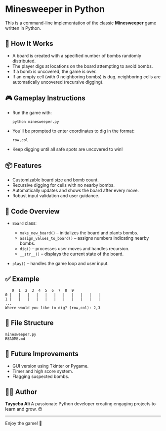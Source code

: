 # Minesweeper in Python

This is a command-line implementation of the classic **Minesweeper** game written in Python.

## 🧠 How It Works

* A board is created with a specified number of bombs randomly distributed.
* The player digs at locations on the board attempting to avoid bombs.
* If a bomb is uncovered, the game is over.
* If an empty cell (with 0 neighboring bombs) is dug, neighboring cells are automatically uncovered (recursive digging).

## 🎮 Gameplay Instructions

* Run the game with:

  ```bash
  python minesweeper.py
  ```
* You'll be prompted to enter coordinates to dig in the format:

  ```
  row,col
  ```
* Keep digging until all safe spots are uncovered to win!

## 📦 Features

* Customizable board size and bomb count.
* Recursive digging for cells with no nearby bombs.
* Automatically updates and shows the board after every move.
* Robust input validation and user guidance.

## 🔧 Code Overview

* `Board` class:

  * `make_new_board()` – initializes the board and plants bombs.
  * `assign_values_to_board()` – assigns numbers indicating nearby bombs.
  * `dig()` – processes user moves and handles recursion.
  * `__str__()` – displays the current state of the board.
* `play()` – handles the game loop and user input.

## ✅ Example

```
   0  1  2  3  4  5  6  7  8  9
0 |   |   |   |   |   |   |   |   |   |   |
1 |   |   |   |   |   |   |   |   |   |   |
...
Where would you like to dig? (row,col): 2,3
```

## 📁 File Structure

```
minesweeper.py
README.md
```

## 🚀 Future Improvements

* GUI version using Tkinter or Pygame.
* Timer and high score system.
* Flagging suspected bombs.

## 👩‍💻 Author

**Tayyeba Ali**
A passionate Python developer creating engaging projects to learn and grow. 😊

---

Enjoy the game! 🧨
